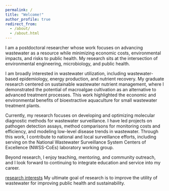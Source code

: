 ```yaml
---
permalink: /
title: "Welcome!"
author_profile: true
redirect_from: 
  - /about/
  - /about.html
---
```


I am a postdoctoral researcher whose work focuses on advancing wastewater as a resource while minimizing economic costs, environmental impacts, and risks to public health. My research sits at the intersection of environmental engineering, microbiology, and public health.

I am broadly interested in wastewater utilization, including wastewater-based epidemiology, energy production, and nutrient recovery. My graduate research centered on sustainable wastewater nutrient management, where I demonstrated the potential of macroalgae cultivation as an alternative to advanced treatment processes. This work highlighted the economic and environmental benefits of bioextractive aquaculture for small wastewater treatment plants.

Currently, my research focuses on developing and optimizing molecular diagnostic methods for wastewater surveillance. I have led projects on pathogen detection assays, method comparisons for monitoring costs and efficiency, and modeling low-level disease trends in wastewater. Through this work, I contribute to national and local surveillance efforts, including serving on the National Wastewater Surveillance System Centers of Excellence (NWSS-CoEs) laboratory working group.

Beyond research, I enjoy teaching, mentoring, and community outreach, and I look forward to continuing to integrate education and service into my career.

<!--
This is the front page of a website that is powered by the [Academic Pages template](https://github.com/academicpages/academicpages.github.io) and hosted on GitHub pages. [GitHub pages](https://pages.github.com) is a free service in which websites are built and hosted from code and data stored in a GitHub repository, automatically updating when a new commit is made to the repository. This template was forked from the [Minimal Mistakes Jekyll Theme](https://mmistakes.github.io/minimal-mistakes/) created by Michael Rose, and then extended to support the kinds of content that academics have: publications, talks, teaching, a portfolio, blog posts, and a dynamically-generated CV. Incidentally, these same features make it a great template for anyone that needs to show off a professional template!

You can fork [this template](https://github.com/academicpages/academicpages.github.io) right now, modify the configuration and Markdown files, add your own PDFs and other content, and have your own site for free, with no ads!

A data-driven personal website
======
Like many other Jekyll-based GitHub Pages templates, Academic Pages makes you separate the website's content from its form. The content & metadata of your website are in structured Markdown files, while various other files constitute the theme, specifying how to transform that content & metadata into HTML pages. You keep these various Markdown (.md), YAML (.yml), HTML, and CSS files in a public GitHub repository. Each time you commit and push an update to the repository, the [GitHub pages](https://pages.github.com/) service creates static HTML pages based on these files, which are hosted on GitHub's servers free of charge.

Many of the features of dynamic content management systems (like Wordpress) can be achieved in this fashion, using a fraction of the computational resources and with far less vulnerability to hacking and DDoSing. You can also modify the theme to your heart's content without touching the content of your site. If you get to a point where you've broken something in Jekyll/HTML/CSS beyond repair, your Markdown files describing your talks, publications, etc. are safe. You can rollback the changes or even delete the repository and start over - just be sure to save the Markdown files! You can also write scripts that process the structured data on the site, such as [this one](https://github.com/academicpages/academicpages.github.io/blob/master/talkmap.ipynb) that analyzes metadata in pages about talks to display [a map of every location you've given a talk](https://academicpages.github.io/talkmap.html).

For those users that need more advanced functionality, the template also supports the following popular tools:
- [MathJax](https://www.mathjax.org/) for mathematical equations
- [Mermaid](https://mermaid.js.org/) for diagraming
- [Plotly](https://plotly.com/javascript/) for plotting
-->

[research  interests](/images/Research_interest_outline.png)
My ultimate goal of research is to improve the utility of wastewater for improving public health and sustainability.
